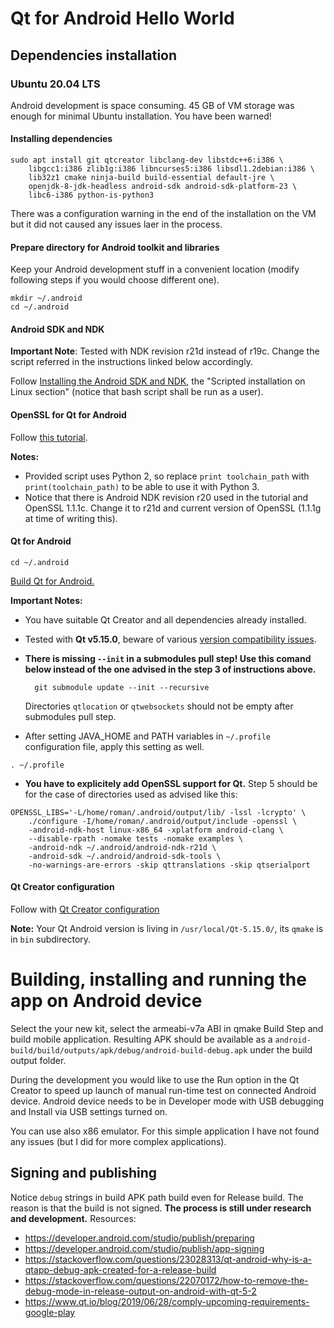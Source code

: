 # Qt for Android Hello World

## Dependencies installation

### Ubuntu 20.04 LTS

Android development is space consuming. 45 GB of VM storage was enough
for minimal Ubuntu installation. You have been warned!

#### Installing dependencies

```
sudo apt install git qtcreator libclang-dev libstdc++6:i386 \
    libgcc1:i386 zlib1g:i386 libncurses5:i386 libsdl1.2debian:i386 \
    lib32z1 cmake ninja-build build-essential default-jre \
    openjdk-8-jdk-headless android-sdk android-sdk-platform-23 \
    libc6-i386 python-is-python3
```

There was a configuration warning in the end of the installation on the VM
but it did not caused any issues laer in the process.

#### Prepare directory for Android toolkit and libraries

Keep your Android development stuff in a convenient location (modify
following steps if you would choose different one).

```
mkdir ~/.android
cd ~/.android
```

#### Android SDK and NDK

**Important Note**: Tested with NDK revision r21d instead of r19c. Change the script
referred in the instructions linked below accordingly.

Follow [Installing the Android SDK and NDK][SDK NDK], the "Scripted installation
on Linux section" (notice that bash script shall be run as a user).

[SDK NDK]: https://wiki.qt.io/Android#Installing_the_Android_SDK_and_NDK

#### OpenSSL for Qt for Android

Follow [this tutorial](https://proandroiddev.com/tutorial-compile-openssl-to-1-1-1-for-android-application-87137968fee).

**Notes:**

* Provided script uses Python 2, so replace `print toolchain_path`
with `print(toolchain_path)` to be able to use it with Python 3.
* Notice that there is Android NDK revision r20 used in the tutorial and
OpenSSL 1.1.1c. Change it to r21d and current version of OpenSSL (1.1.1g at time
of writing this).

#### Qt for Android

```
cd ~/.android
```
[Build Qt for Android.](https://wiki.qt.io/Android#Building_Qt)

**Important Notes:**

* You have suitable Qt Creator and all dependencies already installed.
* Tested with **Qt v5.15.0**, beware of various
  [version compatibility issues](https://doc.qt.io/qt-5/android-getting-started.html).
* **There is missing `--init` in a submodules pull step! Use this comand below instead
  of the one advised in the step 3 of instructions above.**

        git submodule update --init --recursive

  Directories `qtlocation` or `qtwebsockets` should not be empty after submodules pull step.

* After setting JAVA_HOME and PATH variables in `~/.profile` configuration file, apply this
  setting as well.

```
. ~/.profile
```

* **You have to explicitely add OpenSSL support for Qt.** Step 5 should be for the case
of directories used as advised like this:

```
OPENSSL_LIBS='-L/home/roman/.android/output/lib/ -lssl -lcrypto' \
    ./configure -I/home/roman/.android/output/include -openssl \
    -android-ndk-host linux-x86_64 -xplatform android-clang \
    --disable-rpath -nomake tests -nomake examples \
    -android-ndk ~/.android/android-ndk-r21d \
    -android-sdk ~/.android/android-sdk-tools \
    -no-warnings-are-errors -skip qttranslations -skip qtserialport
```

#### Qt Creator configuration

Follow with [Qt Creator configuration](https://wiki.qt.io/Android#Configuring_Qt_Creator)

**Note:** Your Qt Android version is living in `/usr/local/Qt-5.15.0/`, its `qmake` is in `bin` subdirectory.

# Building, installing and running the app on Android device

Select the your new kit, select the armeabi-v7a ABI in qmake Build Step
and build mobile application. Resulting APK should be available as a
`android-build/build/outputs/apk/debug/android-build-debug.apk` under the build
output folder.

During the development you would like to use the Run option in the Qt Creator to speed up
launch of manual run-time test on connected Android device. Android device needs to be in
Developer mode with USB debugging and Install via USB settings turned on.

You can use also x86 emulator. For this simple application I have not found any issues
(but I did for more complex applications).

## Signing and publishing

Notice `debug` strings in build APK path build even for Release build. The reason is that
the build is not signed. **The process is still under research and development.** Resources:

* https://developer.android.com/studio/publish/preparing
* https://developer.android.com/studio/publish/app-signing
* https://stackoverflow.com/questions/23028313/qt-android-why-is-a-qtapp-debug-apk-created-for-a-release-build
* https://stackoverflow.com/questions/22070172/how-to-remove-the-debug-mode-in-release-output-on-android-with-qt-5-2
* https://www.qt.io/blog/2019/06/28/comply-upcoming-requirements-google-play
